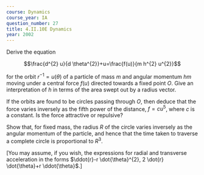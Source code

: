 ```yaml
---
course: Dynamics
course_year: IA
question_number: 27
title: 4.II.10E Dynamics
year: 2002
---
```



Derive the equation

$$\frac{d^{2} u}{d \theta^{2}}+u=\frac{f(u)}{m h^{2} u^{2}}$$

for the orbit $r^{-1}=u(\theta)$ of a particle of mass $m$ and angular momentum $h m$ moving under a central force $f(u)$ directed towards a fixed point $O$. Give an interpretation of $h$ in terms of the area swept out by a radius vector.

If the orbits are found to be circles passing through $O$, then deduce that the force varies inversely as the fifth power of the distance, $f=c u^{5}$, where $c$ is a constant. Is the force attractive or repulsive?

Show that, for fixed mass, the radius $R$ of the circle varies inversely as the angular momentum of the particle, and hence that the time taken to traverse a complete circle is proportional to $R^{3}$.

[You may assume, if you wish, the expressions for radial and transverse acceleration in the forms $\ddot{r}-r \dot{\theta}^{2}, 2 \dot{r} \dot{\theta}+r \ddot{\theta}$.]